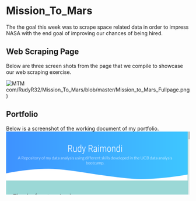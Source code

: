 # Mission_To_Mars
The the goal this week was to scrape space related data in order to impress NASA with the end goal of improving our chances of being hired.

## Web Scraping Page
Below are three screen shots from the page that we compile to showcase our web scraping exercise.

![MTM](https://github.)com/RudyR32/Mission_To_Mars/blob/master/Mission_to_Mars_Fullpage.png)


## Portfolio
Below is a screenshot of the working document of my portfolio.
![Portfolio](https://github.com/RudyR32/Mission_To_Mars/blob/master/Rudy_Portfolio_First_Attempt.png)
